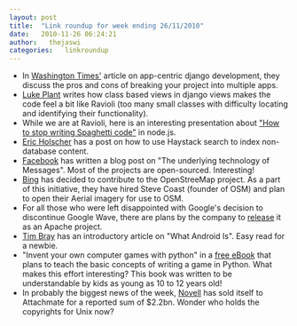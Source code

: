 ```yaml
---
layout: post
title:  "Link roundup for week ending 26/11/2010"
date:   2010-11-26 06:24:21
author:   thejaswi
categories:   linkroundup
---
```


-   In [Washington
    Times\'](http://opensource.washingtontimes.com/blog/2010/nov/23/app-centric-django-development-part-1-introduction/)
    article on app-centric django development, they discuss the pros and
    cons of breaking your project into multiple apps.
-   [Luke
    Plant](http://lukeplant.me.uk/blog/posts/class-based-views-and-dry-ravioli/)
    writes how class based views in django views makes the code feel a
    bit like Ravioli (too many small classes with difficulty locating
    and identifying their functionality).
-   While we are at Ravioli, here is an interesting presentation about
    [\"How to stop writing Spaghetti
    code\"](http://www.slideshare.net/sh1mmer/how-to-stop-writing-spaghetti-code)
    in node.js.
-   [Eric
    Holscher](http://ericholscher.com/blog/2010/nov/17/using-haystack-index-non-database-content/)
    has a post on how to use Haystack search to index non-database
    content.
-   [Facebook](http://www.facebook.com/note.php?note_id=454991608919)
    has written a blog post on \"The underlying technology of
    Messages\". Most of the projects are open-sourced. Interesting!
-   [Bing](http://www.bing.com/community/site_blogs/b/maps/archive/2010/11/23/bing-engages-open-maps-community.aspx)
    has decided to contribute to the OpenStreeMap project. As a part of
    this initiative, they have hired Steve Coast (founder of OSM) and
    plan to open their Aerial imagery for use to OSM.
-   For all those who were left disappointed with Google\'s decision to
    discontinue Google Wave, there are plans by the company to
    [release](http://www.h-online.com/open/news/item/Google-Wave-to-become-Apache-project-1141480.html)
    it as an Apache project.
-   [Tim
    Bray](http://www.tbray.org/ongoing/When/201x/2010/11/14/What-Android-Is)
    has an introductory article on \"What Android Is\". Easy read for a
    newbie.
-   \"Invent your own computer games with python\" in a [free
    eBook](http://inventwithpython.com/) that plans to teach the basic
    concepts of writing a game in Python. What makes this effort
    interesting? This book was written to be understandable by kids as
    young as 10 to 12 years old!
-   In probably the biggest news of the week,
    [Novell](http://www.zdnet.co.uk/news/mergers-and-acquisitions/2010/11/23/novell-sold-to-attachmate-for-22bn-40090945/)
    has sold itself to Attachmate for a reported sum of \$2.2bn. Wonder
    who holds the copyrights for Unix now?
